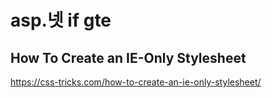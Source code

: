 # asp.넷 if gte 
## How To Create an IE-Only Stylesheet
https://css-tricks.com/how-to-create-an-ie-only-stylesheet/